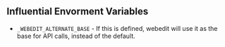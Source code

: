 
## Influential Envorment Variables
- `_WEBEDIT_ALTERNATE_BASE` - If this is defined, webedit will use it as the base for API calls, instead of the default.